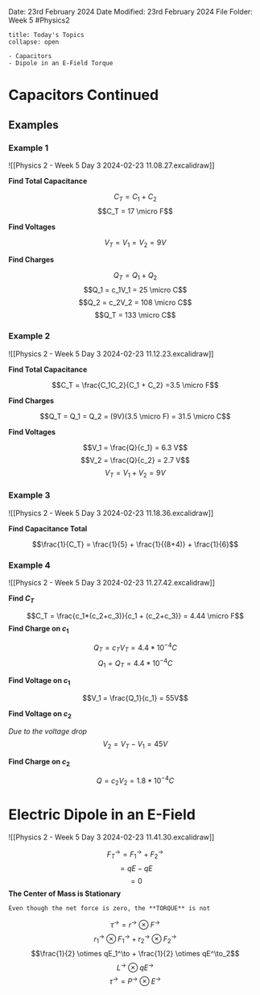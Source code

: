 Date: 23rd February 2024
Date Modified: 23rd February 2024
File Folder: Week 5
#Physics2

```ad-abstract
title: Today's Topics
collapse: open

- Capacitors
- Dipole in an E-Field Torque

```

# Capacitors Continued

## Examples

### Example 1

![[Physics 2 - Week 5 Day 3 2024-02-23 11.08.27.excalidraw]]

**Find Total Capacitance**

$$C_T = C_1 + C_2$$
$$C_T = 17 \micro F$$

**Find Voltages**

$$V_T = V_1 =V_2 = 9V$$

**Find Charges**

$$Q_T = Q_1 + Q_2$$
$$Q_1 = c_1V_1 = 25 \micro C$$
$$Q_2 = c_2V_2 = 108 \micro C$$
$$Q_T = 133 \micro C$$
### Example 2

![[Physics 2 - Week 5 Day 3 2024-02-23 11.12.23.excalidraw]]

**Find Total Capacitance**

$$C_T = \frac{C_1C_2}{C_1 + C_2} =3.5 \micro F$$

**Find Charges**

$$Q_T = Q_1 = Q_2 = (9V)(3.5 \micro F) = 31.5 \micro C$$

**Find Voltages**

$$V_1 = \frac{Q}{c_1} = 6.3 V$$
$$V_2 = \frac{Q}{c_2} = 2.7 V$$
$$V_T = V_1 + V_2 = 9V$$

### Example 3

![[Physics 2 - Week 5 Day 3 2024-02-23 11.18.36.excalidraw]]

**Find Capacitance Total**

$$\frac{1}{C_T} = \frac{1}{5} + \frac{1}{(8+4)} + \frac{1}{6}$$

### Example 4

![[Physics 2 - Week 5 Day 3 2024-02-23 11.27.42.excalidraw]]

**Find $C_T$**

$$C_T = \frac{c_1*(c_2+c_3)}{c_1 + (c_2+c_3)} = 4.44 \micro F$$
**Find Charge on $c_1$**

$$Q_T = c_T V_T = 4.4*10^{-4} C$$
$$Q_1 = Q_T = 4.4*10^{-4} C$$

**Find Voltage on $c_1$**

$$V_1 = \frac{Q_1}{c_1} = 55V$$

**Find Voltage on $c_2$**

*Due to the voltage drop*
$$V_2 = V_T - V_1 = 45 V$$

**Find Charge on $c_2$**

$$Q = c_2V_2 = 1.8*10^{-4} C$$

# Electric Dipole in an E-Field

![[Physics 2 - Week 5 Day 3 2024-02-23 11.41.30.excalidraw]]

$$F_T^\to = F_1^\to + F_2^\to$$
$$=qE-qE$$$$=0$$
**The Center of Mass is Stationary**

```ad-important
Even though the net force is zero, the **TORQUE** is not
```

$$\tau^\to = r^\to \otimes F^\to$$
$$r_1^\to \otimes F_1^\to + r_2^\to \otimes F_2^\to$$
$$\frac{1}{2} \otimes qE_1^\to + \frac{1}{2} \otimes qE^\to_2$$
$$L^\to \otimes qE^\to$$
$$\tau^\to = P^\to \otimes E^\to$$


